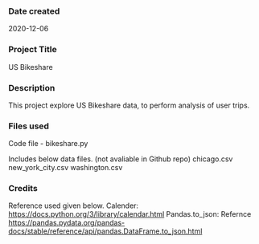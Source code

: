 ### Date created
2020-12-06

### Project Title
US Bikeshare 

### Description
This project explore US Bikeshare data, to perform analysis of user trips.

### Files used
Code file - bikeshare.py

Includes below data files. (not avaliable in Github repo)
chicago.csv
new_york_city.csv
washington.csv

### Credits
Reference used given below.
Calender: https://docs.python.org/3/library/calendar.html
Pandas.to_json: Refernce https://pandas.pydata.org/pandas-docs/stable/reference/api/pandas.DataFrame.to_json.html